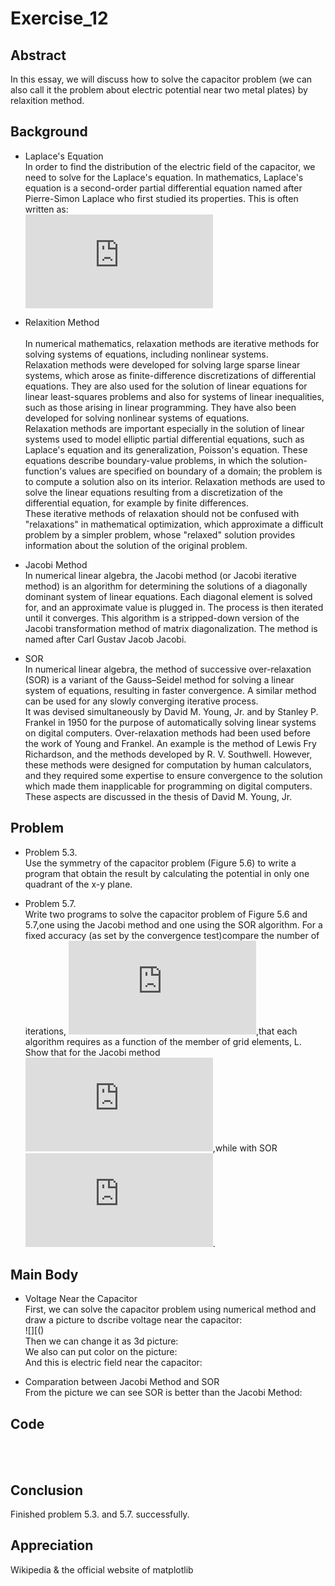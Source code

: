 # Exercise_12

## Abstract
![]()<br>
In this essay, we will discuss how to solve the capacitor problem (we can also call it the problem about electric potential near two metal plates) by relaxition method.<br>
![]()<br>

## Background
* Laplace's Equation<br>
In order to find the distribution of the electric field of the capacitor, we need to solve for the Laplace's equation. In mathematics, Laplace's equation is a second-order partial differential equation named after Pierre-Simon Laplace who first studied its properties. This is often written as:<br>
![](http://latex.codecogs.com/gif.latex?%5Cfrac%7B%5Cpartial%5E2%20V%7D%7B%5Cpartial%20x%5E2%7D&plus;%5Cfrac%7B%5Cpartial%5E2%20V%7D%7B%5Cpartial%20y%5E2%7D&plus;%5Cfrac%7B%5Cpartial%5E2%20V%7D%7B%5Cpartial%20z%5E2%7D%3D0)<br>

* Relaxition Method<br><br>
In numerical mathematics, relaxation methods are iterative methods for solving systems of equations, including nonlinear systems.<br>
Relaxation methods were developed for solving large sparse linear systems, which arose as finite-difference discretizations of differential equations. They are also used for the solution of linear equations for linear least-squares problems and also for systems of linear inequalities, such as those arising in linear programming. They have also been developed for solving nonlinear systems of equations.<br>
Relaxation methods are important especially in the solution of linear systems used to model elliptic partial differential equations, such as Laplace's equation and its generalization, Poisson's equation. These equations describe boundary-value problems, in which the solution-function's values are specified on boundary of a domain; the problem is to compute a solution also on its interior. Relaxation methods are used to solve the linear equations resulting from a discretization of the differential equation, for example by finite differences.<br>
These iterative methods of relaxation should not be confused with "relaxations" in mathematical optimization, which approximate a difficult problem by a simpler problem, whose "relaxed" solution provides information about the solution of the original problem.<br>

* Jacobi Method<br>
In numerical linear algebra, the Jacobi method (or Jacobi iterative method) is an algorithm for determining the solutions of a diagonally dominant system of linear equations. Each diagonal element is solved for, and an approximate value is plugged in. The process is then iterated until it converges. This algorithm is a stripped-down version of the Jacobi transformation method of matrix diagonalization. The method is named after Carl Gustav Jacob Jacobi.<br>

* SOR<br>
In numerical linear algebra, the method of successive over-relaxation (SOR) is a variant of the Gauss–Seidel method for solving a linear system of equations, resulting in faster convergence. A similar method can be used for any slowly converging iterative process.<br>
It was devised simultaneously by David M. Young, Jr. and by Stanley P. Frankel in 1950 for the purpose of automatically solving linear systems on digital computers. Over-relaxation methods had been used before the work of Young and Frankel. An example is the method of Lewis Fry Richardson, and the methods developed by R. V. Southwell. However, these methods were designed for computation by human calculators, and they required some expertise to ensure convergence to the solution which made them inapplicable for programming on digital computers. These aspects are discussed in the thesis of David M. Young, Jr.<br>

## Problem
* Problem 5.3.<br>
Use the symmetry of the capacitor problem (Figure 5.6) to write a program that obtain the result by calculating the potential in only one quadrant of the x-y plane.<br>
![]()<br>

* Problem 5.7.<br>
Write two programs to solve the capacitor problem of Figure 5.6 and 5.7,one using the Jacobi method and one using the SOR algorithm. For a fixed accuracy (as set by the convergence test)compare the number of iterations, ![](http://latex.codecogs.com/gif.latex?N_%7Biter%7D),that each algorithm requires as a function of the member of grid elements, L. Show that for the Jacobi method ![](http://latex.codecogs.com/gif.latex?N_%7Biter%7D%5Csim%20L%5E2),while with SOR ![](http://latex.codecogs.com/gif.latex?N_%7Biter%7D%5Csim%20L).<br>

## Main Body
* Voltage Near the Capacitor<br>
First, we can solve the capacitor problem using numerical method and draw a picture to dscribe voltage near the capacitor:<br>
![][()<br>
Then we can change it as 3d picture:<br>
![]()<br>
We also can put color on the picture:<br>
![]()<br>
And this is electric field near the capacitor:<br>
![]()<br>

* Comparation between Jacobi Method and SOR<br>
From the picture we can see SOR is better than the Jacobi Method:<br>
![]()<br>

## Code
[]()<br>
[]()<br>

## Conclusion
Finished problem 5.3. and 5.7. successfully.

## Appreciation
Wikipedia & the official website of matplotlib
